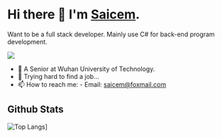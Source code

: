 # Hi there 👋 I'm [Saicem](https://saicem.github.io).

Want to be a full stack developer. Mainly use C# for back-end program development.
<!-- view count https://github.com/antonkomarev/github-profile-views-counter -->
![](https://hit.yhype.me/github/profile?user_id=56228142)

- 🔭 A Senior at Wuhan University of Technology.
- 🥲 Trying hard to find a job... 
- 📫 How to reach me: - Email: [saicem@foxmail.com](mailto:saicem@foxmail.com)

## Github Stats

![Top Langs](https://github-readme-stats.vercel.app/api/top-langs/?username=saicem)]
